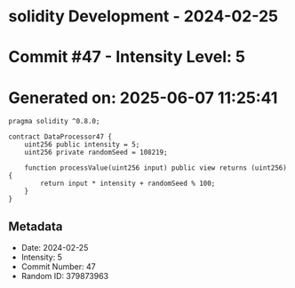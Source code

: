 ﻿# solidity Development - 2024-02-25
# Commit #47 - Intensity Level: 5
# Generated on: 2025-06-07 11:25:41
```solidity
pragma solidity ^0.8.0;

contract DataProcessor47 {
    uint256 public intensity = 5;
    uint256 private randomSeed = 108219;

    function processValue(uint256 input) public view returns (uint256) {
        return input * intensity + randomSeed % 100;
    }
}
```
## Metadata
- Date: 2024-02-25
- Intensity: 5
- Commit Number: 47
- Random ID: 379873963
